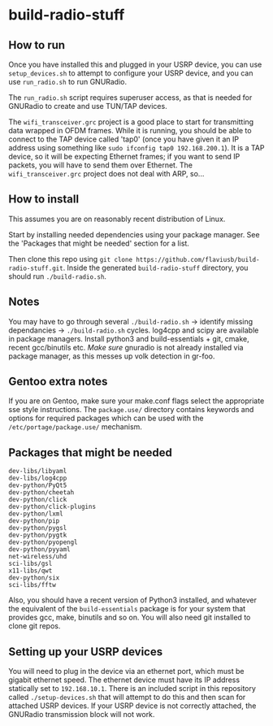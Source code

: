 # build-radio-stuff

## How to run

Once you have installed this and plugged in your USRP device, you can use `setup_devices.sh` to attempt to configure your USRP device, and you can use `run_radio.sh` to run GNURadio.

The `run_radio.sh` script requires superuser access, as that is needed for GNURadio to create and use TUN/TAP devices.

The `wifi_transceiver.grc` project is a good place to start for transmitting data wrapped in OFDM frames. While it is running, you should be able to connect to the TAP device called 'tap0' (once you have given it an IP address using something like `sudo ifconfig tap0 192.168.200.1`). It is a TAP device, so it will be expecting Ethernet frames; if you want to send IP packets, you will have to send them over Ethernet. The `wifi_transceiver.grc` project does not deal with ARP, so...

## How to install

This assumes you are on reasonably recent distribution of Linux.

Start by installing needed dependencies using your package manager. See the 'Packages that might be needed' section for a list.

Then clone this repo using `git clone https://github.com/flaviusb/build-radio-stuff.git`. Inside the generated `build-radio-stuff` directory, you should run `./build-radio.sh`. 

## Notes

You may have to go through several `./build-radio.sh` → identify missing dependancies → `./build-radio.sh` cycles. log4cpp and scipy are available in package managers. Install python3 and build-essentials + git, cmake, recent gcc/binutils etc. *Make sure* gnuradio is not already installed via package manager, as this messes up volk detection in gr-foo.

## Gentoo extra notes

If you are on Gentoo, make sure your make.conf flags select the appropriate sse style instructions. The `package.use/` directory contains keywords and options for required packages which can be used with the `/etc/portage/package.use/` mechanism.

## Packages that might be needed

```
dev-libs/libyaml
dev-libs/log4cpp
dev-python/PyQt5
dev-python/cheetah
dev-python/click
dev-python/click-plugins
dev-python/lxml
dev-python/pip
dev-python/pygsl
dev-python/pygtk
dev-python/pyopengl
dev-python/pyyaml
net-wireless/uhd
sci-libs/gsl
x11-libs/qwt
dev-python/six
sci-libs/fftw
```

Also, you should have a recent version of Python3 installed, and whatever the equivalent of the `build-essentials` package is for your system that provides gcc, make, binutils and so on. You will also need git installed to clone git repos.

## Setting up your USRP devices

You will need to plug in the device via an ethernet port, which must be gigabit ethernet speed. The ethernet device must have its IP address statically set to `192.168.10.1`. There is an included script in this repository called `./setup-devices.sh` that will attempt to do this and then scan for attached USRP devices. If your USRP device is not correctly attached, the GNURadio transmission block will not work.
